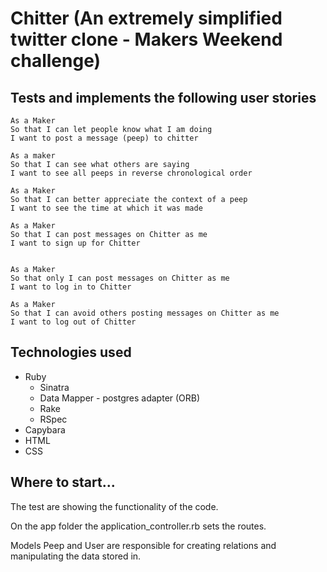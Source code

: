 # Chitter (An extremely simplified twitter clone - Makers Weekend challenge)

## Tests and implements the following user stories
```
As a Maker
So that I can let people know what I am doing  
I want to post a message (peep) to chitter

As a maker
So that I can see what others are saying  
I want to see all peeps in reverse chronological order

As a Maker
So that I can better appreciate the context of a peep
I want to see the time at which it was made

As a Maker
So that I can post messages on Chitter as me
I want to sign up for Chitter


As a Maker
So that only I can post messages on Chitter as me
I want to log in to Chitter

As a Maker
So that I can avoid others posting messages on Chitter as me
I want to log out of Chitter

```
## Technologies used
* Ruby
  * Sinatra
  * Data Mapper - postgres adapter (ORB)
  * Rake
  * RSpec
* Capybara
* HTML
* CSS

## Where to start...
The test are showing the functionality of the code. 

On the app folder the application_controller.rb sets the routes.

Models Peep and User are responsible for creating relations and manipulating the data stored in.
